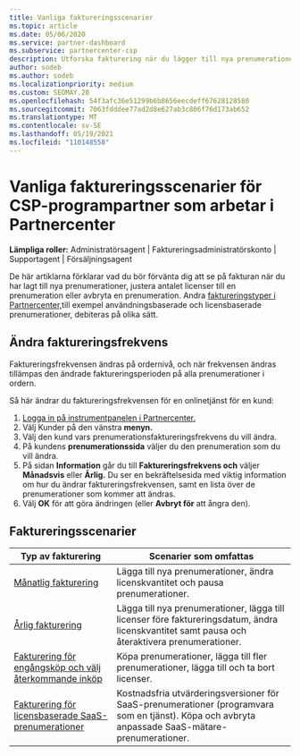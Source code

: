 ```yaml
---
title: Vanliga faktureringsscenarier
ms.topic: article
ms.date: 05/06/2020
ms.service: partner-dashboard
ms.subservice: partnercenter-csp
description: Utforska fakturering när du lägger till nya prenumerationer, justerar licensantalet eller avbryter en prenumeration. Se hur användningsbaserade och licensbaserade prenumerationer skiljer sig åt.
author: sodeb
ms.author: sodeb
ms.localizationpriority: medium
ms.custom: SEOMAY.20
ms.openlocfilehash: 54f3afc36e51299b6b8656eecdeff67628128580
ms.sourcegitcommit: 7063fdddee77ad2d8e627ab3c806f76d173ab652
ms.translationtype: MT
ms.contentlocale: sv-SE
ms.lasthandoff: 05/19/2021
ms.locfileid: "110148558"
---
```

# <a name="common-billing-scenarios-for-csp-program-partners-working-in-partner-center"></a>Vanliga faktureringsscenarier för CSP-programpartner som arbetar i Partnercenter

**Lämpliga roller:** Administratörsagent | Faktureringsadministratörskonto | Supportagent | Försäljningsagent

De här artiklarna förklarar vad du bör förvänta dig att se på fakturan när du har lagt till nya prenumerationer, justera antalet licenser till en prenumeration eller avbryta en prenumeration. Andra [faktureringstyper i Partnercenter,](./billing-basics.md)till exempel användningsbaserade och licensbaserade prenumerationer, debiteras på olika sätt.


## <a name="change-billing-frequency"></a>Ändra faktureringsfrekvens

Faktureringsfrekvensen ändras på ordernivå, och när frekvensen ändras tillämpas den ändrade faktureringsperioden på alla prenumerationer i ordern. 

Så här ändrar du faktureringsfrekvensen för en onlinetjänst för en kund:

1. [Logga in på instrumentpanelen i Partnercenter.](https://partner.microsoft.com/dashboard/home)
2. Välj Kunder på den vänstra **menyn.**
3. Välj den kund vars prenumerationsfaktureringsfrekvens du vill ändra.
4. På kundens **prenumerationssida** väljer du den prenumeration som du vill ändra.
5. På sidan **Information** går du till **Faktureringsfrekvens och** väljer **Månadsvis** eller **Årlig.** Du ser en bekräftelsesida med viktig information om hur du ändrar faktureringsfrekvensen, samt en lista över de prenumerationer som kommer att ändras.
6. Välj **OK** för att göra ändringen (eller **Avbryt för** att ångra den).

## <a name="billing-scenarios"></a>Faktureringsscenarier

| Typ av fakturering | Scenarier som omfattas |
| --------------- | ----------------- |
| [Månatlig fakturering](common-billing-scenarios-monthly.md) | Lägga till nya prenumerationer, ändra licenskvantitet och pausa prenumerationer. |
| [Årlig fakturering](common-billing-scenarios-annual.md) | Lägga till nya prenumerationer, lägga till licenser före faktureringsdatum, ändra licenskvantitet samt pausa och återaktivera prenumerationer. |
| [Fakturering för engångsköp och välj återkommande inköp](common-billing-scenarios-onetime-recurring.md) | Köpa prenumerationer, lägga till fler prenumerationer, lägga till och ta bort licenser. |
| [Fakturering för licensbaserade SaaS-prenumerationer](common-billing-scenarios-saas.md) | Kostnadsfria utvärderingsversioner för SaaS-prenumerationer (programvara som en tjänst). Köpa och avbryta anpassade SaaS-mätare-prenumerationer. |